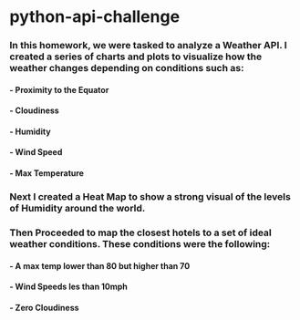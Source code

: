 # python-api-challenge

### In this homework, we were tasked to analyze a Weather API. I created a series of charts and plots to visualize how the weather changes depending on conditions such as:

#### - Proximity to the Equator
#### - Cloudiness
#### - Humidity
#### - Wind Speed
#### - Max Temperature


### Next I created a Heat Map to show a strong visual of the levels of Humidity around the world. 
### Then Proceeded to map the closest hotels to a set of ideal weather conditions. These conditions were the following:

#### - A max temp lower than 80 but higher than 70
#### - Wind Speeds les than 10mph
#### - Zero Cloudiness
